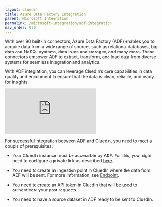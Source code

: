 ```yaml
---
layout: cluedin
title: Azure Data Factory Integration
parent: Microsoft Integration
permalink: /microsoft-integration/adf-integration
nav_order: 070
---
```


With over 90 built-in connectors, Azure Data Factory (ADF) enables you to acquire data from a wide range of sources such as relational databases, big data and NoSQL systems, data lakes and storages, and many more. These connectors empower ADF to extract, transform, and load data from diverse systems for seamless integration and analytics.

With ADF integration, you can leverage CluedIn’s core capabilities in data quality and enrichment to ensure that the data is clean, reliable, and ready for insights.

<div class="videoFrame">
<iframe src="https://player.vimeo.com/video/1001520869?badge=0&amp;autopause=0&amp;player_id=0&amp;app_id=58479" frameborder="0" allow="autoplay; fullscreen; picture-in-picture; clipboard-write" title="Connect CluedIn to Azure Data Factory"></iframe>
</div>

For successful integration between ADF and CluedIn, you need to meet a couple of prerequisites:

- Your CluedIn instance must be accessible by ADF. For this, you might need to configure a private link as described [here](/microsoft-integration/adf-integration/private-link).

- You need to create an ingestion point in CluedIn where the data from ADF will be sent. For more information, see [Endpoint](/integration/endpoint).

- You need to create an API token in CluedIn that will be used to authenticate your post requests.

- You need to have a source dataset in ADF ready to be sent to CluedIn.